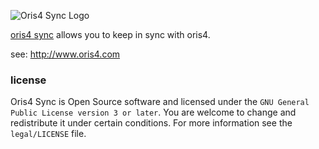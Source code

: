 ![Oris4 Sync Logo](https://github.com/keithwharrison/Oris4Sync/raw/master/CmisSync/Windows/Pixmaps/Oris4_Logo.png)

[oris4 sync](http://www.oris4.com) allows you to keep in sync with oris4.

see: http://www.oris4.com

### license

Oris4 Sync is Open Source software and licensed under the `GNU General Public License version 3 or later`. You are welcome to change and redistribute it under certain conditions. For more information see the `legal/LICENSE` file.
